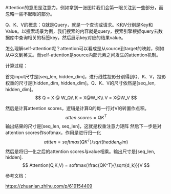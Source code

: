 Attention的意思是注意力，例如拿到一张图片我们会第一眼关注到一些部分，而忽略一些不起眼的部分。

Q、K、V的概念：Q就是Query，就是一个查询或请求。K和V分别是Key和Value。以搜索场景为例，我们搜索的内容就是query，搜索引擎根据query去数据库中查询相关的标签key，然后展示key对应的结果value。

怎么理解self-attention呢？attention可以看成是从source到target的映射，例如从中文到英文。而self-attention是source内部元素之间发生的attention机制。

计算过程：

首先input尺寸是[seq_len, hidden_dim]，进行线性投影分别得到Q、K、V，投影权重的尺寸是[hidden_dim, hidden_dim]。Q、K、V的尺寸依然是[seq_len, hidden_dim]。
$$
Q = X @ W_Q\\
K = X@W_K\\
V = X@W_V
$$


然后是计算attention scores，逻辑是计算Q的每一行对V的转置作点积。
$$
atten\ scores = QK^T
$$
输出结果的尺寸是[seq_len, seq_len]，这就是权重注意力矩阵
然后下一步是对attention scores作softmax，作用是进行归一化
$$
attten = softmax(QK^T)/sqrt(hedden_dim)
$$
然后是将归一化之后的attention scores与value相乘。输出尺寸是[seq_len, hidden].
$$
Attention(Q,K,V) = softmax(\frac{QK^T}{\sqrt{d_k}})V
$$




















参考文档：

https://zhuanlan.zhihu.com/p/619154409